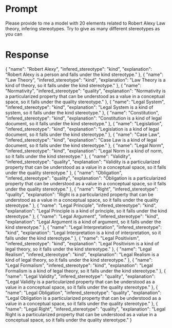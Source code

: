 # Prompt

Please provide to me a model with 20 elements related to Robert Alexy Law theory, infering stereotypes. Try to give as many different stereotypes as you can

# Response

{
  "name": "Robert Alexy",
  "infered_stereotype": "kind",
  "explanation": "Robert Alexy is a person and falls under the kind stereotype."
},
{
  "name": "Law Theory",
  "infered_stereotype": "kind",
  "explanation": "Law Theory is a kind of theory, so it falls under the kind stereotype."
},
{
  "name": "Normativity",
  "infered_stereotype": "quality",
  "explanation": "Normativity is a particularized property that can be understood as a value in a conceptual space, so it falls under the quality stereotype."
},
{
  "name": "Legal System",
  "infered_stereotype": "kind",
  "explanation": "Legal System is a kind of system, so it falls under the kind stereotype."
},
{
  "name": "Constitution",
  "infered_stereotype": "kind",
  "explanation": "Constitution is a kind of legal document, so it falls under the kind stereotype."
},
{
  "name": "Legislation",
  "infered_stereotype": "kind",
  "explanation": "Legislation is a kind of legal document, so it falls under the kind stereotype."
},
{
  "name": "Case Law",
  "infered_stereotype": "kind",
  "explanation": "Case Law is a kind of legal document, so it falls under the kind stereotype."
},
{
  "name": "Legal Norm",
  "infered_stereotype": "kind",
  "explanation": "Legal Norm is a kind of norm, so it falls under the kind stereotype."
},
{
  "name": "Validity",
  "infered_stereotype": "quality",
  "explanation": "Validity is a particularized property that can be understood as a value in a conceptual space, so it falls under the quality stereotype."
},
{
  "name": "Obligation",
  "infered_stereotype": "quality",
  "explanation": "Obligation is a particularized property that can be understood as a value in a conceptual space, so it falls under the quality stereotype."
},
{
  "name": "Right",
  "infered_stereotype": "quality",
  "explanation": "Right is a particularized property that can be understood as a value in a conceptual space, so it falls under the quality stereotype."
},
{
  "name": "Legal Principle",
  "infered_stereotype": "kind",
  "explanation": "Legal Principle is a kind of principle, so it falls under the kind stereotype."
},
{
  "name": "Legal Argument",
  "infered_stereotype": "kind",
  "explanation": "Legal Argument is a kind of argument, so it falls under the kind stereotype."
},
{
  "name": "Legal Interpretation",
  "infered_stereotype": "kind",
  "explanation": "Legal Interpretation is a kind of interpretation, so it falls under the kind stereotype."
},
{
  "name": "Legal Positivism",
  "infered_stereotype": "kind",
  "explanation": "Legal Positivism is a kind of legal theory, so it falls under the kind stereotype."
},
{
  "name": "Legal Realism",
  "infered_stereotype": "kind",
  "explanation": "Legal Realism is a kind of legal theory, so it falls under the kind stereotype."
},
{
  "name": "Legal Formalism",
  "infered_stereotype": "kind",
  "explanation": "Legal Formalism is a kind of legal theory, so it falls under the kind stereotype."
},
{
  "name": "Legal Validity",
  "infered_stereotype": "quality",
  "explanation": "Legal Validity is a particularized property that can be understood as a value in a conceptual space, so it falls under the quality stereotype."
},
{
  "name": "Legal Obligation",
  "infered_stereotype": "quality",
  "explanation": "Legal Obligation is a particularized property that can be understood as a value in a conceptual space, so it falls under the quality stereotype."
},
{
  "name": "Legal Right",
  "infered_stereotype": "quality",
  "explanation": "Legal Right is a particularized property that can be understood as a value in a conceptual space, so it falls under the quality stereotype."
}